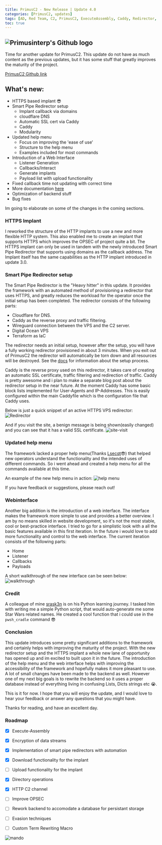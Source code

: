 ```yaml
---
title: PrimusC2 - New Release | Update 4.0
categories: [PrimusC2, updates]
tags: [AD, Red Team, C2, PrimusC2, ExecuteAssembly, Caddy, Redirector, HTTPS]    
toc: true
---
```


![Primusinterp's Github logo](/assets/img/Primusc2.png)
--- 
Time for another update for PrimusC2. This update do not have as much content as the previous updates, but it has some stuff that greatly improves the maturity of the project. 

[PrimusC2 Github link](https://github.com/Primusinterp/PrimusC2)

## What's new:
- HTTPS based implant 😎 
- Smart Pipe Redirector setup
    + Implant callback via domains
    + cloudflare DNS
    + Automatic SSL cert via Caddy 
    + Caddy 
    + Modularity
- Updated help menu
    + Focus on improving the 'ease of use'
    + Structure to the help menu
    + Examples included for most commands
- Introduction of a Web Interface
    + Listener Generation 
    + Callbacks/Interact
    + Generate implants
    + Payload list with upload functionality 
- Fixed callback time not updating with correct time
- More documentation [here](https://primusinterp.com/PrimusC2/)
- Optimization of backend stuff
- Bug fixes

Im going to elaborate on some of the changes in the coming sections. 

### HTTPS Implant 
I reworked the structure of the HTTP implants to use a new and more flexible HTTP system. This also enabled me to create an implant that supports HTTPS which improves the OPSEC of project quite a bit. The HTTPS implant can only be used in tandem with the newly introduced Smart Pipe Redirector that supports using domains as the callback address. The Implant itself has the same capabilities as the HTTP implant introduced in update 3.0. 


### Smart Pipe Redirector setup
The Smart Pipe Redirector is the "Heavy hitter" in this update. It provides the framework with an automated method of provisioning a redirector that uses HTTPS, and greatly reduces the workload for the operator once the initial setup has been completed. The redirector consists of the following parts:

- Cloudflare for DNS.
- Caddy as the reverse proxy and traffic filtering.
- Wireguard connection between the VPS and the C2 server.
- Digital Ocean VPS
- Terraform as IaC

The redirector needs an initial setup, however after the setup, you will have a fully working redirector provisioned in about 3 minutes. When you exit out of PrimusC2 the redirector will automatically be torn down and all resources will be destroyed. See the [docs](https://primusinterp.com/PrimusC2/) for information about the setup process.

Caddy is the reverse proxy used on this redirector, it takes care of creating an automatic SSL certificate, traffic filtering and redirection of traffic. Caddy is pretty awesome and i plan to make a separate blog post about the redirector setup in the near future.  At the moment Caddy has some basic block lists implemented for User-Agents and IP-Addresses. This is easily configured within the main Caddyfile which is the configuration file that Caddy uses. 

Below is just a quick snippet of an active HTTPS VPS redirector:
![Redirector](/assets/img/Redirector_provisioned.png)

And if you visit the site, a benign message is being shown(easily changed) and you can see that it has a valid SSL certificate. 
![site-visit](/assets/img/caddy_block.png)

### Updated help menu
The framework lacked a proper help menu(Thanks [Lsecqt](https://www.youtube.com/watch?v=-yzP6Fwt9jo&t=3s)😎) that helped new operators understand the functionality and the intended uses of different commands. So i went ahead and created a help menu for all the commands available at this time. 

An example of the new help menu in action:
![help menu](/assets/img/Primus-help.gif)

If you have feedback or suggestions, please reach out!


### Webinterface
Another big addition is the introduction of a web interface. The interface makes the framework more simple to use and provides a better overview. I am by no means skilled in website development, so it's not the most stable, cool or best-practice interface. I tried to go for a simplistic look with a all the basic features available in this first iteration. In the future i would love to add more functionality and control to the web interface. The current iteration consists of the following parts:

- Home 
- Listener 
- Callbacks
- Payloads

A short walkthrough of the new interface can be seen below:
![walkthrough](/assets/img/Primus-web-walktrough.gif)

### Credit 
A colleague of mine [srask3n](https://github.com/srask3n) is on his Python learning journey. I tasked him with writing me a simple Python script, that would auto-generate me some Star Wars related names. He created a cool function that i could use in the `pwsh_cradle` command 😎

### Conclusion
This update introduces some pretty significant additions to the framework and certainly helps with improving the maturity of the project. With the new redirector setup and the HTTPS implant a whole new lane of opportunity has opened up and im excited to built upon it in the future. The introduction of the help menu and the web interface helps with improving the accessibility of the framework and hopefully makes it more pleasant to use. A lot of small changes have been made to the backend as well. However one of my next big goals is to rewrite the backend so it uses a proper database instead of everything living in confusing Lists, Dicts strings etc 😭.


This is it for now. I hope that you will enjoy the update, and I would love to hear your feedback or answer any questions that you might have.

Thanks for reading, and have an excellent day.


### Roadmap
- [x] Execute-Assembly 
- [x] Encryption of data streams
- [x] Implementation of smart pipe redirectors with automation
- [x] Download functionality for the implant
- [ ] Upload functionality for the implant
- [x] Directory operations
- [x] HTTP C2 channel 
- [ ] Improve OPSEC
- [ ] Rework backend to accomodate a database for persistant storage
- [ ] Evasion techniques
- [ ] Custom Term Rewriting Macro


![mando](/assets/img/mando.gif)
  